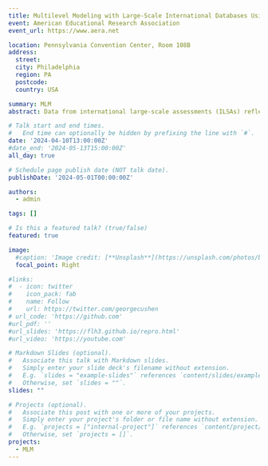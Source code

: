 ```yaml
---
title: Multilevel Modeling with Large-Scale International Databases Using HLM (Philadelphia)
event: American Educational Research Association
event_url: https://www.aera.net

location: Pennsylvania Convention Center, Room 108B
address:
  street: 
  city: Philadelphia
  region: PA
  postcode: 
  country: USA

summary: MLM
abstract: Data from international large-scale assessments (ILSAs) reflect the nested structure of education systems and is, therefore, very well suited for multilevel modeling (MLM). However, because these data come from complex cluster samples, there are methodological aspects that a researcher needs to understand when doing MLM, e.g., the need for using sampling weights and multiple achievement values for parameter estimation. This course will teach participants how to do MLM with data from ILSAs, such as PIRLS, TIMSS, and PISA. The content of the course will include an overview of the ILSAs and a presentation on the design of these studies and databases and implications for MLM analysis. Participants will learn how to specify two-level models using the HLM software program and also learn about model comparison, centering decisions and their consequences, and available resources for doing three-level models. Time will be allotted for participants to work on practice exercises, with several instructors available to mentor and answer questions. Participants should have a solid understanding of OLS regression and a basic understanding of MLM. Prior experience using a statistical software program, such as Stata or SPSS, is helpful. Prior knowledge about ILSAs or prior experience using the respective databases or HLM software is not required. Rathbun, A., Huang, F., Meinck, S., Park, B., Ikoma, S., & Zhang, Y. (2023, April). Multilevel modeling with large-scale international datasets. Professional development course presented at the annual meeting of the American Educational Research Association.

# Talk start and end times.
#   End time can optionally be hidden by prefixing the line with `#`.
date: '2024-04-10T13:00:00Z'
#date_end: '2024-05-13T15:00:00Z'
all_day: true

# Schedule page publish date (NOT talk date).
publishDate: '2024-05-01T00:00:00Z'

authors:
  - admin

tags: []

# Is this a featured talk? (true/false)
featured: true

image:
  #caption: 'Image credit: [**Unsplash**](https://unsplash.com/photos/bzdhc5b3Bxs)'
  focal_point: Right

#links:
#  - icon: twitter
#    icon_pack: fab
#    name: Follow
#    url: https://twitter.com/georgecushen
# url_code: 'https://github.com'
#url_pdf: ''
#url_slides: 'https://flh3.github.io/repro.html'
#url_video: 'https://youtube.com'

# Markdown Slides (optional).
#   Associate this talk with Markdown slides.
#   Simply enter your slide deck's filename without extension.
#   E.g. `slides = "example-slides"` references `content/slides/example-slides.md`.
#   Otherwise, set `slides = ""`.
slides: ""

# Projects (optional).
#   Associate this post with one or more of your projects.
#   Simply enter your project's folder or file name without extension.
#   E.g. `projects = ["internal-project"]` references `content/project/deep-learning/index.md`.
#   Otherwise, set `projects = []`.
projects:
  - MLM
---
```




